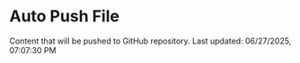 # Auto Push File

Content that will be pushed to GitHub repository.
Last updated: 06/27/2025, 07:07:30 PM